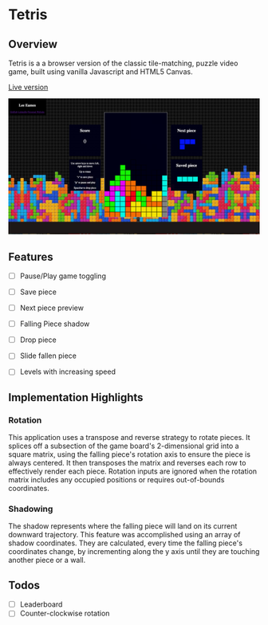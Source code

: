 # Tetris

## Overview

Tetris is a a browser version of the classic tile-matching, puzzle video game, built using vanilla Javascript and HTML5 Canvas.

[Live version](https://lceames.github.io/Tetris)

![](images/preview-image.png)

## Features

- [ ] Pause/Play game toggling
- [ ] Save piece
- [ ] Next piece preview
- [ ] Falling Piece shadow
- [ ] Drop piece
- [ ] Slide fallen piece
- [ ] Levels with increasing speed


## Implementation Highlights

### Rotation

This application uses a transpose and reverse strategy to rotate pieces. It splices off a subsection of the game board's 2-dimensional grid into a square matrix, using the falling piece's rotation axis to ensure the piece is always centered. It then transposes the matrix and reverses each row to effectively render each piece. Rotation inputs are ignored when the rotation matrix includes any occupied positions or requires out-of-bounds coordinates.

### Shadowing

The shadow represents where the falling piece will land on its current downward trajectory. This feature was accomplished using an array of shadow coordinates. They are calculated, every time the falling piece's coordinates change, by incrementing along the y axis until they are touching another piece or a wall.

## Todos

- [ ] Leaderboard
- [ ] Counter-clockwise rotation
